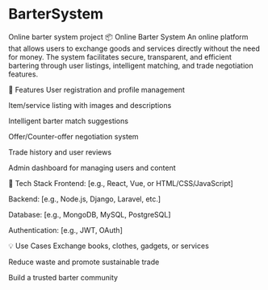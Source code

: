 # BarterSystem
 Online barter system project
📦 Online Barter System
An online platform that allows users to exchange goods and services directly without the need for money. The system facilitates secure, transparent, and efficient bartering through user listings, intelligent matching, and trade negotiation features.

🔑 Features
User registration and profile management

Item/service listing with images and descriptions

Intelligent barter match suggestions

Offer/Counter-offer negotiation system

Trade history and user reviews

Admin dashboard for managing users and content

🚀 Tech Stack
Frontend: [e.g., React, Vue, or HTML/CSS/JavaScript]

Backend: [e.g., Node.js, Django, Laravel, etc.]

Database: [e.g., MongoDB, MySQL, PostgreSQL]

Authentication: [e.g., JWT, OAuth]

💡 Use Cases
Exchange books, clothes, gadgets, or services

Reduce waste and promote sustainable trade

Build a trusted barter community

